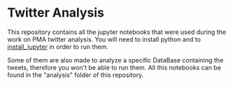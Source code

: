# Twitter Analysis

This repository contains all the jupyter notebooks that were used during the work on PMA twitter analysis.
You will need to install python and to [install_jupyter](https://jupyter.org/install) in order to run them.

Some of them are also made to analyze a specific DataBase containing the tweets, therefore you won't be able to run them. All this notebooks can be found in the "analysis" folder of this repository. 
